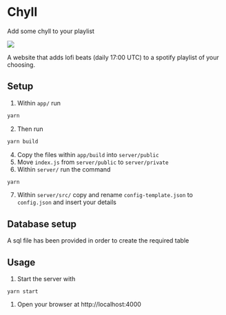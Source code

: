 # Chyll
Add some chyll to your playlist

[![](https://i.imgur.com/5qOkUwv.jpg)](https://i.imgur.com/YrvdCKI.mp4)

A website that adds lofi beats (daily 17:00 UTC) to a spotify playlist of your choosing.

## Setup
1. Within `app/` run
```sh
yarn
```
2. Then run
```sh
yarn build
```
4. Copy the files within `app/build` into `server/public`
5. Move `index.js` from `server/public` to `server/private`
6. Within `server/` run the command
```sh
yarn
```
7. Within `server/src/` copy and rename `config-template.json` to `config.json` and insert your details

## Database setup
A sql file has been provided in order to create the required table

## Usage
1. Start the server with 
```
yarn start
```
1. Open your browser at http://localhost:4000
